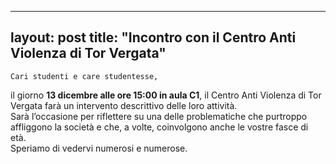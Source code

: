 
---
layout: post
title:  "Incontro con il Centro Anti Violenza di Tor Vergata"
---
	Cari studenti e care studentesse,

il giorno **13 dicembre alle ore 15:00 in aula C1**, il Centro Anti Violenza di Tor Vergata farà un intervento descrittivo delle loro attività.  
Sarà l’occasione per riflettere su una delle problematiche che purtroppo affliggono la società e che, a volte, coinvolgono anche le vostre fasce di età.  
Speriamo di vedervi numerosi e numerose.